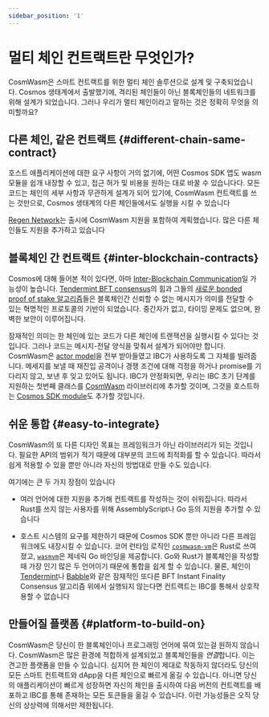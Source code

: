 ```yaml
---
sidebar_position: '1'
---
```


# 멀티 체인 컨트랙트란 무엇인가?

CosmWasm은 스마트 컨트랙트를 위한 멀티 체인 솔루션으로 설계 및 구축되었습니다. Cosmos 생태계에서 출발했기에, 격리된 체인들이 아닌 블록체인들의 네트워크를 위해 설계가 되었습니다. 그러나 우리가 멀티 체인이라고 말하는 것은 정확히 무엇을 의미할까요?

## 다른 체인, 같은 컨트랙트 {#different-chain-same-contract}

호스트 애플리케이션에 대한 요구 사항이 거의 없기에, 어떤 Cosmos SDK 앱도 wasm 모듈을 쉽개 내장할 수 있고, 접근 허가 및 비용을 원하는 대로 바꿀 수 있습니다다. 모든 코드는 체인의 세부 사항과 무관하게 설계가 되어 있기에, CosmWasm 컨트랙트를 쓰는 것만으로, Cosmos 생태계의 다른 체인들에서도 실행을 시킬 수 있습니다

[Regen Network](https://regen.network)는 출시에 CosmWasm 지원을 포함하여 계획했습니다. 많은 다른 체인들도 지원을 추가하고 있습니다

## 블록체인 간 컨트랙트 {#inter-blockchain-contracts}

Cosmos에 대해 들어본 적이 있다면, 아마 [Inter-Blockchain Communication](https://ibcprotocol.org/)일 가능성이 높습니다. [Tendermint BFT consensus](https://tendermint.com)의 힘과 그들의 [새로운 bonded proof of stake 알고리즘](https://blog.cosmos.network/what-does-the-launch-of-cosmos-mean-for-the-blockchain-ecosystem-952e14f67d0d)들은 블록체인간 신뢰할 수 없는 메시지가 의미를 전달할 수 있는 혁명적인 프로토콜의 기반이 되었습니다. 중간자가 없고, 타이밍 문제도 없으며, 완벽한 보안이 이루어집니다.

잠재적인 의미는 한 체인에 있는 코드가 다른 체인에 트랜잭션을 실행시킬 수 있다는 것입니다. 그러나 코드는 메시지-전달 양식을 맞춰서 설계가 되어야만 합니다. CosmWasm은 [actor model](./actor)을 전부 받아들였고 IBC가 사용하도록 그 자체를 빌려줍니다. 메세지를 보낼 때 재진입 공격이나 경쟁 조건에 대해 걱정을 하거나 promise를 기다리지 않고, 보낸 후 잊고 있어도 됩니다. IBC가 안정화되면, 우리는 IBC 초기 단계를 지원하는 첫번째 클래스를 [CosmWasm](https://github.com/CosmWasm/cosmwasm) 라이브러리에 추가할 것이며, 그것을 호스트하는 [Cosmos SDK module](https://github.com/CosmWasm/wasmd/tree/master/x/wasm)도 추가할 것입니다.

## 쉬운 통합 {#easy-to-integrate}

CosmWasm의 또 다른 디자인 목표는 프레임워크가 아닌 라이브러리가 되는 것입니다. 필요한 API의 범위가 적기 때문에 대부분의 코드에 최적화를 할 수 있습니다. 따라서 쉽게 적용할 수 있을 뿐만 아니라 자신의 방법대로 만들 수도 있습니다.

여기에는 큰 두 가지 장점이 있습니다

- 여러 언어에 대한 지원을 추가해 컨트랙트를 작성하는 것이 쉬워집니다. 따라서 Rust를 쓰지 않는 사용자를 위해 AssemblyScript나 Go 등의 지원을 추가할 수 있습니다

- 호스트 시스템의 요구를 제한하기 때문에 Cosmos SDK 뿐만 아니라 다른 프레임워크에도 내장시킬 수 있습니다. 코어 런타임 로직인 [`cosmwasm-vm`](https://github.com/CosmWasm/cosmwasm/tree/main/packages/vm)은 Rust로 쓰여졌고, [`wasmvm`](https://github.com/CosmWasm/wasmvm)은 제네릭 Go 바인딩을 제공합니다. Go와 Rust가 블록체인을 작성할 때 가장 인기 많은 두 언어이기 때문에 통합을 쉽게 할 수 있습니다. 물론, 체인이 [Tendermint](https://tendermint.com)나 [Babble](https://github.com/mosaicnetworks/babble)와 같은 잠재적인 또다른 BFT Instant Finality Consensus 알고리즘 위에서 실행되지 않는다면 컨트랙트는 IBC를 통해서 상호작용할 수 없습니다

## 만들어질 플랫폼 {#platform-to-build-on}

CosmWasm은 당신이 한 블록체인이나 프로그래밍 언어에 묶여 있는걸 원하지 않습니다. CosmWasm은 많은 환경에 적합하게 설계되었고 블록체인들을 *연결*합니다. 이는 견고한 플랫폼을 만들 수 있습니다. 심지어 한 체인이 제대로 작동하지 않더라도 당신의 모든 스마트 컨트랙트와 dApp을 다른 체인으로 빠르게 옮길 수 있습니다. 아니면 당신의 애플리케이션이 빠르게 성장하면 자신의 체인을 출시하여 다음 버전의 컨트랙트를 배포하고 IBC를 통해 존재하는 모든 토큰들을 옮길 수 있습니다. 이런 가능성들은 오직 당신의 상상력에 의해서만 제한됩니다.
